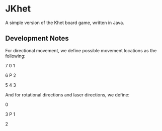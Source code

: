# JKhet
A simple version of the Khet board game, written in Java.

Development Notes
--
For directional movement, we define possible movement locations as the following:

7 0 1

6 P 2

5 4 3

And for rotational directions and laser directions, we define:

  0

3 P 1

  2

